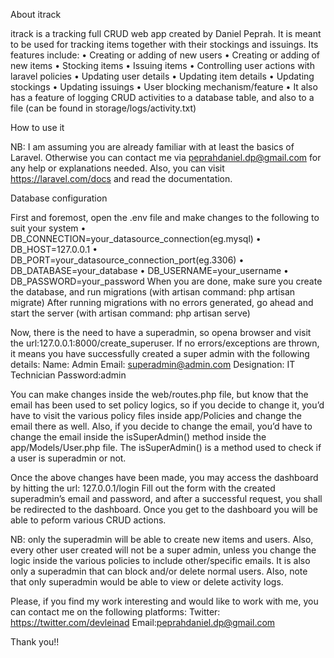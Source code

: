 About itrack

itrack is a tracking full CRUD web app created by Daniel Peprah. It is meant to be used for tracking items together with their stockings and issuings.
Its features include:
•	Creating or adding of new users
•	Creating or adding of new items
•	Stocking items
•	Issuing items
•	Controlling user actions with laravel policies
•	Updating user details
•	Updating item details
•	Updating stockings
•	Updating issuings
•	User blocking mechanism/feature
•	It also has a feature of logging CRUD activities to a database table, and also to a file (can be found in storage/logs/activity.txt)

How to use it

NB: I am assuming you are already familiar with at least the basics of Laravel. Otherwise you can contact me via peprahdaniel.dp@gmail.com for any help or explanations needed. Also, you can visit https://laravel.com/docs and read the documentation.

Database configuration

First and foremost, open the .env file and make changes to the following to suit your system
•	DB_CONNECTION=your_datasource_connection(eg.mysql)
•	DB_HOST=127.0.0.1
•	DB_PORT=your_datasource_connection_port(eg.3306)
•	DB_DATABASE=your_database
•	DB_USERNAME=your_username
•	DB_PASSWORD=your_password
When you are done, make sure you create the database, and run migrations (with artisan command: php artisan migrate)
After running migrations with no errors generated, go ahead and start the server (with artisan command: php artisan serve)

Now, there is the need to have a superadmin, so opena browser and visit the url:127.0.0.1:8000/create_superuser. If no errors/exceptions are thrown, it means you have successfully created a super admin with the following details:
Name: Admin
Email: superadmin@admin.com
Designation: IT Technician
Password:admin

You can make changes inside the web/routes.php file, but know that the email has been used to set policy logics, so if you decide to change it, you’d have to visit the various policy files inside app/Policies and change the email there as well.
Also, if you decide to change the email, you’d have to change the email inside the isSuperAdmin() method inside the app/Models/User.php file. The isSuperAdmin() is a method used to check if a user is superadmin or not.

Once the above changes have been made, you may access the dashboard by hitting the url: 127.0.0.1/login
Fill out the form with the created superadmin’s email and password, and after a successful request, you shall be redirected to the dashboard. Once you get to the dashboard you will be able to peform various CRUD actions.

NB: only the superadmin will be able to create new items and users. Also, every other user created will not be a super admin, unless you change the logic inside the various policies to include other/specific emails.
It is also only a superadmin that can block and/or delete normal users.
Also, note that only superadmin would be able to view or delete activity logs.


Please, if you find my work interesting and would like to work with me, you can contact me on the following platforms:
Twitter: https://twitter.com/devleinad
Email:peprahdaniel.dp@gmail.com


Thank you!!
